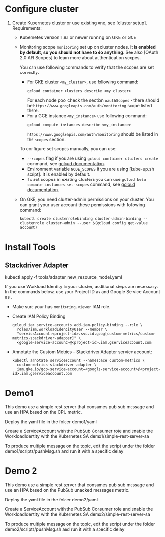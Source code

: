 # Configure cluster

1. Create Kubernetes cluster or use existing one, see [cluster setup].
   Requirements:

   * Kubernetes version 1.8.1 or newer running on GKE or GCE

   * Monitoring scope `monitoring` set up on cluster nodes. **It is enabled by
     default, so you should not have to do anything**. See also [OAuth 2.0 API
     Scopes] to learn more about authentication scopes.

     You can use following commands to verify that the scopes are set correctly:
     - For GKE cluster `<my_cluster>`, use following command:
       ```
       gcloud container clusters describe <my_cluster>
       ```
       For each node pool check the section `oauthScopes` - there should be
       `https://www.googleapis.com/auth/monitoring` scope listed there.
     - For a GCE instance `<my_instance>` use following command:
       ```
       gcloud compute instances describe <my_instance>
       ```
       `https://www.googleapis.com/auth/monitoring` should be listed in the
       `scopes` section.


     To configure set scopes manually, you can use:
     - `--scopes` flag if you are using `gcloud container clusters create`
       command, see [gcloud
       documentation](https://cloud.google.com/sdk/gcloud/reference/container/clusters/create).
     - Environment variable `NODE_SCOPES` if you are using [kube-up.sh script].
       It is enabled by default.
     - To set scopes in existing clusters you can use `gcloud beta compute
       instances set-scopes` command, see [gcloud
       documentation](https://cloud.google.com/sdk/gcloud/reference/beta/compute/instances/set-scopes).
    * On GKE, you need cluster-admin permissions on your cluster. You can grant
      your user account these permissions with following command:
      ```
      kubectl create clusterrolebinding cluster-admin-binding --clusterrole cluster-admin --user $(gcloud config get-value account)
      ```

# Install Tools

## Stackdriver Adapter

kubectl apply -f tools/adapter_new_resource_model.yaml

If you use Workload Identity in your cluster, additional steps are necessary. In
the commands below, use your Project ID as **<project-id>** and Google Service Account as
**<google-service-account>**.

* Make sure your **<google-service-account>** has `monitoring.viewer` IAM role.

* Create IAM Policy Binding:

  ```
  gcloud iam service-accounts add-iam-policy-binding --role \
    roles/iam.workloadIdentityUser --member \
    "serviceAccount:<project-id>.svc.id.goog[custom-metrics/custom-metrics-stackdriver-adapter]" \
    <google-service-account>@<project-id>.iam.gserviceaccount.com
  ```

* Annotate the Custom Metrics - Stackdriver Adapter service account:

  ```
  kubectl annotate serviceaccount --namespace custom-metrics \
    custom-metrics-stackdriver-adapter \
    iam.gke.io/gcp-service-account=<google-service-account>@<project-id>.iam.gserviceaccount.com
  ```

# Demo1

This demo use a simple rest server that consumes pub sub message and use an HPA based on the CPU metric.

Deploy the yaml file in the folder demo1/yaml   

Create a ServiceAccount with the PubSub Consumer role and enable the WorkloadIdentity with the Kubernetes SA demo1/simple-rest-server-sa

To produce multiple message on the topic, edit the script under the folder demo1/scripts/pushMsg.sh and run it with a specific delay

# Demo 2

This demo use a simple rest server that consumes pub sub message and use an HPA based on the PubSub unacked messages metric.

Deploy the yaml file in the folder demo2/yaml   

Create a ServiceAccount with the PubSub Consumer role and enable the WorkloadIdentity with the Kubernetes SA demo2/simple-rest-server-sa

To produce multiple message on the topic, edit the script under the folder demo2/scripts/pushMsg.sh and run it with a specific delay

